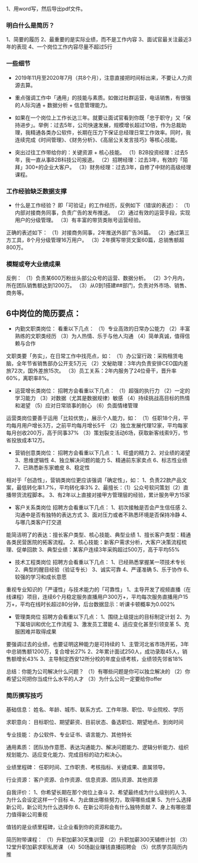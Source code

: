 1、用word写，然后导出pdf文件。

### 明白什么是简历？
1、简要的履历
2、最重要的是实际业绩，而不是工作内容
3、面试官最关注最近3年的表现
4、一个岗位工作内容尽量不超过5行


### 一些细节
- 2019年11月至2020年7月（共8个月），注意直接把时间标出来，不要让人力资源去算。
- 重点强调工作中「通用」的技能与素质。如做过社群运营，电话销售，有很强的人际沟通 + 数据分析 + 信息管理能力。
- 如果在一个岗位上工作长达三年。就要让面试官看到你既「忠于职守」又「保持进步」。举例：过去5年，公司快速发展，规模增长超过10倍，作为总裁助理，我精通各类办公软件，长期在压力下保证总经理日常工作效率。同时，我连续完成《时间管理》、《财务分析》、《高层公关发言技巧》等核心技能。

- 突出过往工作带给你的：关键资源 + 核心技能。
（1）B2B投资经理：过去5年，我一直从事B2B科技公司报道。
（2）招聘经理：过去3年，有效的「陌拜」300+的企业大客户。
（3）财务经理：过去3年，自修了中财的高级经理课程。


### 工作经验缺乏数据支撑
- 什么是工作经验？
即「可验证」的工作经历，反例如下（错误的表述）：
（1）内部对接商务同事，负责广告的发布推送。
（2）通过有效的运营手段，实现用户的分级管理。
（3）有丰富的带货类账号运营经验。

正确的表述如下：
（1）对接商务同事，2年推送外部广告36篇。
（2）通过第三方工具，8个月分级管理16万用户。
（3）2年撰写带货文案60篇，总销售额超800万。


### 模糊或夸大业绩成果
反例：
（1）负责某600万粉丝头部公众号的运营、数据分析。
（2）3个月内，所在团队销售额达到1200万。
（3）从0到1搭建##部门，负责对外市场、销售、商务等。




## 6中岗位的简历要点：

- 内勤文职类岗位：
看重以下几点：
（1）专业高效的日常办公能力
（2）丰富熟练的文职类经历
（3）为人热情、乐于与他人沟通
（4）简单真诚，值得信赖与合作

文职类要「务实」，在日常工作中找亮点，如：
（1）办公室行政：采购租赁电脑，全年节省销售部办公开支5万元
（2）文秘助理：3年内负责安排CEO国内差旅72次，国外差旅15次。
（3）员工关系：2年内服务了24位骨干，晋升率60%，离职率8%。


- 运营增长类岗位：
招聘方会看重以下几点：
（1）超强的执行力
（2）一定的学习能力
（3）对数据（尤其是数据规律）敏感
（4）持续挑战高目标的热情和渴望
（5）应对日常琐事的耐心
（6）负面情绪管理

运营类岗位要善于运用「比较优势」，展示个人能力，如：
（1）任职18个月，平均每月用户增长3万，之前平均每月增长5千
（2）独立发展代理12家，平均每家每月创收200万，高于同事37%
（3）策划裂变活动6场，获取新客线索9万，节省投放成本12万。


- 营销创意类岗位：
招聘方会看重以下几点：
1、旺盛的精力
2、对业绩的渴望
3、思维逻辑性
4、独立解决问题的能力
5、精通前东家卖点
6、标志性业绩
7、已熟悉新东家蟾皮
8、稳定性

相对于「创造性」，营销类岗位更应该强调「确定性」，如：
1、负责22款产品文案，最低转化率1.7%，平均转化率3%
2、最擅长：（1）公众号软问策划（2）直播带货流程脚本。
3、有2年以上直接对接甲方管理层的经验，累计服务甲方15家


- 客户关系类岗位
招聘方会看重以下几点：
1、初次接触是否会产生信任感
2、沟通中是否有独特的表达方式
3、面对压力或者不熟悉环境是否保持冷静
4、与哪几类客户打交道

能简洁明了的表达：擅长客户类型、核心技能、典型业绩
1、擅长客户类型：精通各类民营医院的拓客流程。
2、核心技能：新客户需求分析，大客户决策流程梳理、促单回款
3、典型业绩：某客户连续3年采购超过500万，高于平均55%


- 技术工程类岗位
招聘方会看重以下几点：
1、已经熟悉掌握某一项技术专长
2、典型的醒目经验（验证专长）
3、诚实可靠
4、严谨准确
5、乐于协作
6、较强的学习和成长意愿

重视专业知识的「严谨性」与技术能力的「可靠性」
1、主导开发了视频直播（在线课程）项目，连续6个月稳定服务直播用户300万+，平均每次服务直播用户15万+，平均在线时长超过80分钟，后台数据显示：听课卡顿概率为0.002%


- 管理类岗位
招聘方会看重以下几点：
1、围绕上级提出的目标制定计划
2、为下属培训和优化工作流程
3、激发员工潜能
4、适应变化甚至引领变革
5、克服困难并取得成果

要强调过去的业绩，也要证明这种能力是可持续的
1、主管河北省市场开拓，3年中总销售额1200万，复合增长27%
2、2年累计面试250人，成功录取45人，销售额增长43%
3、主导制定西安12所分校的年度业绩考核，业绩领先邻省18%

总结：你能为公司解决什么问题？
（1）有哪些问题是你可以独立解决的
（2）你希望公司把你当成什么水平的人才
（3）为什么公司一定要给你offer


### 简历撰写技巧
基础信息：
姓名、年龄、城市、联系方式、工作年限、职位、毕业院校、学历

求职意向：
目标职位、期望薪资、目前状态、备选职位、期望地点、到岗时间

专业技能：
办公软件、专业证书、语言能力、其他特长

通用素质：
团队协作意愿、表达沟通能力、解决问题能力、逻辑分析能力、组织规划能力、适应变化能力、完成目标的动力和决心。

业绩里程碑：
任职时间、工作职责、考核指标、关键成果、直属领导。

行业资源：
客户资源、合作资源、信息资源、团队资源、其他资源

自我评价：
1、你希望长期在那个岗位上奋斗
2、希望最终成为什么级别的人
3、为什么会设定这样一个目标
4、为此做出哪些努力，取得哪些成果
5、为什么选择新公司，新公司为什么选择你
6、在新公司将会有什么独特贡献
7、身上有哪些潜力值得新公司重视


值钱的是业绩里程碑，让企业看到你的资源和能力。



简历附带课程：
（1）升职加薪30天集训营
（2）升职加薪300天辅修计划
（3）12堂升职加薪求职私房课
（4）50场副业赚钱直播招聘会
（5）优质学员简历内推


